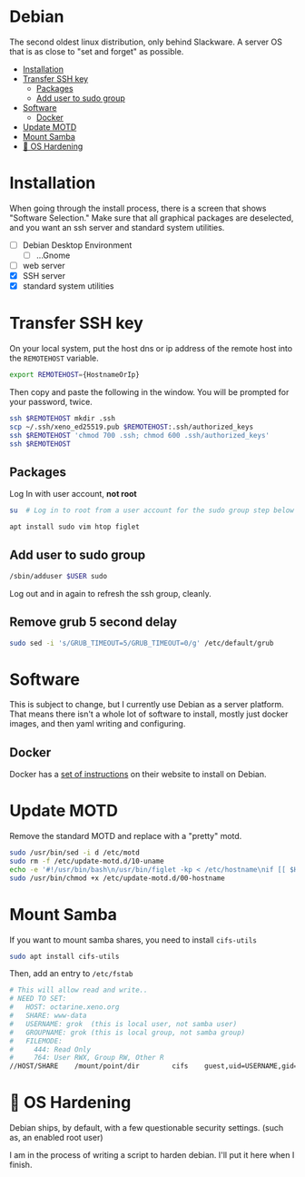 # Debian <!-- omit in toc -->

The second oldest linux distribution, only behind Slackware. A server OS that is as close to "set and forget" as possible.

- [Installation](#installation)
- [Transfer SSH key](#transfer-ssh-key)
  - [Packages](#packages)
  - [Add user to sudo group](#add-user-to-sudo-group)
- [Software](#software)
  - [Docker](#docker)
- [Update MOTD](#update-motd)
- [Mount Samba](#mount-samba)
- [🚧 OS Hardening](#-os-hardening)

# Installation

When going through the install process, there is a screen that shows "Software Selection." Make sure that all graphical packages are deselected, and you want an ssh server and standard system utilities.

- [ ] Debian Desktop Environment
  - [ ] ...Gnome
- [ ] web server
- [x] SSH server
- [x] standard system utilities

# Transfer SSH key

On your local system, put the host dns or ip address of the remote host into the `REMOTEHOST` variable.

```bash
export REMOTEHOST={HostnameOrIp}
```

Then copy and paste the following in the window. You will be prompted for your password, twice.

```bash
ssh $REMOTEHOST mkdir .ssh
scp ~/.ssh/xeno_ed25519.pub $REMOTEHOST:.ssh/authorized_keys
ssh $REMOTEHOST 'chmod 700 .ssh; chmod 600 .ssh/authorized_keys'
ssh $REMOTEHOST
```

## Packages

Log In with user account, **not root**

```bash
su  # Log in to root from a user account for the sudo group step below
```

```bash
apt install sudo vim htop figlet
```

## Add user to sudo group

```bash
/sbin/adduser $USER sudo
```

Log out and in again to refresh the ssh group, cleanly.

## Remove grub 5 second delay

```bash
sudo sed -i 's/GRUB_TIMEOUT=5/GRUB_TIMEOUT=0/g' /etc/default/grub
```

# Software

This is subject to change, but I currently use Debian as a server platform. That means there isn't a whole lot of software to install, mostly just docker images, and then yaml writing and configuring.

## Docker

Docker has a [set of instructions](https://docs.docker.com/engine/install/debian/) on their website to install on Debian.

# Update MOTD

Remove the standard MOTD and replace with a "pretty" motd.

```bash
sudo /usr/bin/sed -i d /etc/motd
sudo rm -f /etc/update-motd.d/10-uname
echo -e '#!/usr/bin/bash\n/usr/bin/figlet -kp < /etc/hostname\nif [[ $HOSTNAME =~ [g|j|p|q] ]]; then /usr/bin/echo ""; fi' |sudo tee /etc/update-motd.d/00-hostname
sudo /usr/bin/chmod +x /etc/update-motd.d/00-hostname
```

# Mount Samba

If you want to mount samba shares, you need to install `cifs-utils`

```bash
sudo apt install cifs-utils
```

Then, add an entry to `/etc/fstab`

```bash
# This will allow read and write..
# NEED TO SET:
#   HOST: octarine.xeno.org
#   SHARE: www-data
#   USERNAME: grok  (this is local user, not samba user)
#   GROUPNAME: grok (this is local group, not samba group)
#   FILEMODE:
#     444: Read Only
#     764: User RWX, Group RW, Other R
//HOST/SHARE	/mount/point/dir		cifs	guest,uid=USERNAME,gid=GROUPNAME,file_mode=FILEMODE	0	0
```

# 🚧 OS Hardening

Debian ships, by default, with a few questionable security settings. (such as, an enabled root user)

I am in the process of writing a script to harden debian. I'll put it here when I finish.
